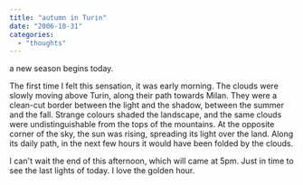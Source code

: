 ```yaml
---
title: "autumn in Turin"
date: "2006-10-31"
categories: 
  - "thoughts"
---
```


a new season begins today.

The first time I felt this sensation, it was early morning. The clouds were slowly moving above Turin, along their path towards Milan. They were a clean-cut border between the light and the shadow, between the summer and the fall. Strange colours shaded the landscape, and the same clouds were undistinguishable from the tops of the mountains. At the opposite corner of the sky, the sun was rising, spreading its light over the land. Along its daily path, in the next few hours it would have been folded by the clouds.

I can't wait the end of this afternoon, which will came at 5pm. Just in time to see the last lights of today. I love the golden hour.
